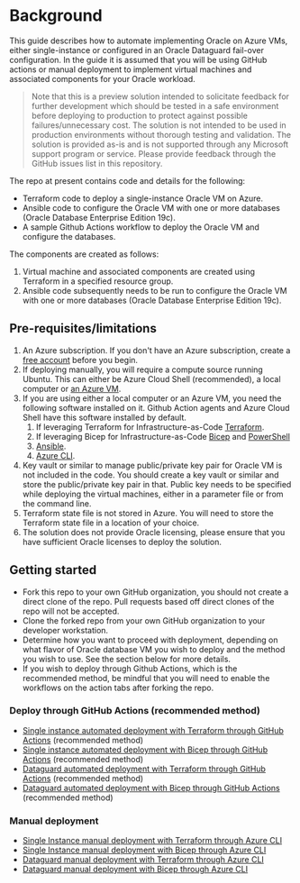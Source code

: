 # Background

This guide describes how to automate implementing Oracle on Azure VMs, either single-instance or configured in an Oracle Dataguard fail-over configuration. In the guide it is assumed that you will be using GitHub actions or manual deployment to implement virtual machines and associated components for your Oracle workload.

> Note that this is a preview solution intended to solicitate feedback for further development which should be tested in a safe environment before deploying to production to protect against possible failures/unnecessary cost. The solution is not intended to be used in production environments without thorough testing and validation. The solution is provided as-is and is not supported through any Microsoft support program or service. Please provide feedback through the GitHub issues list in this repository.

The repo at present contains code and details for the following:

- Terraform code to deploy a single-instance Oracle VM on Azure.
- Ansible code to configure the Oracle VM with one or more databases (Oracle Database Enterprise Edition 19c).
- A sample Github Actions workflow to deploy the Oracle VM and configure the databases.

The components are created as follows:

1. Virtual machine and associated components are created using Terraform in a specified resource group.
2. Ansible code subsequently needs to be run to configure the Oracle VM with one or more databases (Oracle Database Enterprise Edition 19c).

## Pre-requisites/limitations

1. An Azure subscription. If you don't have an Azure subscription, create a [free account](https://azure.microsoft.com/en-us/free/?ref=microsoft.com&utm_source=microsoft.com&utm_medium=docs&utm_campaign=visualstudio) before you begin.
2. If deploying manually, you will require a compute source running Ubuntu. This can either be Azure Cloud Shell (recommended), a local computer or [an Azure VM](https://learn.microsoft.com/en-us/azure/virtual-machines/linux/quick-create-portal?tabs=ubuntu).
3. If you are using either a local computer or an Azure VM, you need the following software installed on it. Github Action agents and Azure Cloud Shell have this software installed by default.
    1. If leveraging Terraform for Infrastructure-as-Code [Terraform](https://developer.hashicorp.com/terraform/downloads).
    1. If leveraging Bicep for Infrastructure-as-Code [Bicep](https://learn.microsoft.com/en-us/azure/azure-resource-manager/bicep/install) and [PowerShell](https://learn.microsoft.com/en-us/powershell/scripting/install/installing-powershell?view=powershell-7.4)
    1. [Ansible](https://docs.ansible.com/ansible/latest/installation_guide/installation_distros.html).
    1. [Azure CLI](https://learn.microsoft.com/en-us/cli/azure/install-azure-cli-linux?pivots=apt).
4. Key vault or similar to manage public/private key pair for Oracle VM is not included in the code. You should create a key vault or similar and store the public/private key pair in that. Public key needs to be specified while deploying the virtual machines, either in a parameter file or from the command line.
5. Terraform state file is not stored in Azure. You will need to store the Terraform state file in a location of your choice.
6. The solution does not provide Oracle licensing, please ensure that you have sufficient Oracle licenses to deploy the solution.

## Getting started

- Fork this repo to your own GitHub organization, you should not create a direct clone of the repo. Pull requests based off direct clones of the repo will not be accepted.
- Clone the forked repo from your own GitHub organization to your developer workstation.
- Determine how you want to proceed with deployment, depending on what flavor of Oracle database VM you wish to deploy and the method you wish to use. See the section below for more details.
- If you wish to deploy through Github Actions, which is the recommended method, be mindful that you will need to enable the workflows on the action tabs after forking the repo.

### Deploy through GitHub Actions (recommended method)

- [Single instance automated deployment with Terraform through GitHub Actions](./Deploy-SI-with-TF-GitHub-Actions.md) (recommended method)
- [Single instance automated deployment with Bicep through GitHub Actions](./Deploy-SI-with-Bicep-GitHub-Actions.md) (recommended method)
- [Dataguard automated deployment with Terraform through GitHub Actions](./Deploy-DG-with-TF-GitHub-Actions.md) (recommended method)
- [Dataguard automated deployment with Bicep through GitHub Actions](./Deploy-DG-with-Bicep-GitHub-Actions.md) (recommended method)
  
### Manual deployment

- [Single Instance manual deployment with Terraform through Azure CLI](./Deploy-SI-with-TF-Azure-CLI.md)
- [Single Instance manual deployment with Bicep through Azure CLI](./Deploy-SI-with-Bicep-Azure-CLI.md)
- [Dataguard manual deployment with Terraform through Azure CLI](./Deploy-DG-with-TF-Azure-CLI.md)
- [Dataguard manual deployment with Bicep through Azure CLI](./Deploy-DG-with-Bicep-Azure-CLI.md)
